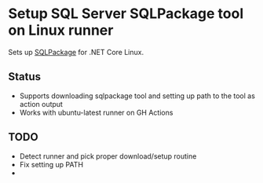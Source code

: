 # Setup SQL Server SQLPackage tool on Linux runner

Sets up [SQLPackage](https://docs.microsoft.com/en-us/sql/tools/sqlpackage/sqlpackage-download?view=sql-server-ver15#get-sqlpackage-net-core-for-linux) for .NET Core Linux.

## Status

- Supports downloading sqlpackage tool and setting up path to the tool as action output
- Works with ubuntu-latest runner on GH Actions

## TODO

- Detect runner and pick proper download/setup routine
- Fix setting up PATH
- 
